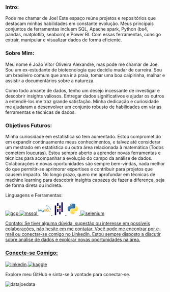 ### Intro:
Pode me chamar de Joe! 
Este espaço reúne projetos e repositórios que destacam minhas habilidades em constante evolução. Meus principais conjuntos de ferramentas incluem SQL, Apache spark, Python (bs4, pandas, matplotlib, seaborn) e Power BI. Com essas ferramentas, consigo extrair, manipular e visualizar dados de forma eficiente.

### Sobre Mim:
Meu nome é João Vítor Oliveira Alexandre, mas pode me chamar de Joe. Sou um ex-estudante de biotecnologia que decidiu mudar de carreira. Sou um brasileiro comum que ama ir à praia, tomar uma boa caipirinha, malhar e assistir a documentários sobre a natureza.

Como todo amante de dados, tenho um desejo incessante de investigar e descobrir insights valiosos. Entregar dados significativos e ajudar os outros a entendê-los me traz grande satisfação. Minha dedicação e curiosidade me ajudaram a desenvolver um conjunto robusto de habilidades em várias ferramentas e técnicas de dados.

### Objetivos Futuros:
Minha curiosidade em estatística só tem aumentado. Estou comprometido em expandir continuamente meus conhecimentos, e talvez até considerar um mestrado em estatística ou outra área relacionada à matemática (Todos cometem loucuras). Estou sempre aberto a aprender novas ferramentas e técnicas para acompanhar a evolução do campo da análise de dados. Colaborações e novas oportunidades são sempre bem-vindas, nada melhor do que permitir-se aprimorar expertises e contribuir para projetos que causem impacto. No longo prazo, quero me aprofundar em técnicas de machine learning para descobrir insights capazes de fazer a diferença, seja de forma direta ou indireta. 

Linguagens e Ferramentas:
<p align="left"> <a href="https://cloud.google.com" target="_blank" rel="noreferrer"> <img src="https://www.vectorlogo.zone/logos/google_cloud/google_cloud-icon.svg" alt="gcp" width="40" height="40"/> </a> <a href="https://www.microsoft.com/en-us/sql-server" target="_blank" rel="noreferrer"> <img src="https://www.svgrepo.com/show/303229/microsoft-sql-server-logo.svg" alt="mssql" width="40" height="40"/> </a> <a href="https://www.mysql.com/" target="_blank" rel="noreferrer"> <img src="https://raw.githubusercontent.com/devicons/devicon/master/icons/mysql/mysql-original-wordmark.svg" alt="mysql" width="40" height="40"/> </a> <a href="https://pandas.pydata.org/" target="_blank" rel="noreferrer"> <img src="https://raw.githubusercontent.com/devicons/devicon/2ae2a900d2f041da66e950e4d48052658d850630/icons/pandas/pandas-original.svg" alt="pandas" width="40" height="40"/> </a> <a href="https://www.python.org" target="_blank" rel="noreferrer"> <img src="https://raw.githubusercontent.com/devicons/devicon/master/icons/python/python-original.svg" alt="python" width="40" height="40"/> </a> <a href="https://www.selenium.dev" target="_blank" rel="noreferrer"> <img src="https://raw.githubusercontent.com/detain/svg-logos/780f25886640cef088af994181646db2f6b1a3f8/svg/selenium-logo.svg" alt="selenium" width="40" height="40"/> </a> <a href="https://www.sqlite.org/" target="_blank" rel="noreferrer"> <!-- Continue incluindo outras ferramentas relevantes --> </p>
Contato:
Se tiver alguma dúvida, sugestão ou interesse em possíveis colaborações, não hesite em me contatar. Você pode me encontrar por e-mail ou conectar-se comigo no LinkedIn. Estou sempre disposto a discutir sobre análise de dados e explorar novas oportunidades na área.

<h3 align="left">Conecte-se Comigo:</h3> <p align="left"> <a href="https://www.linkedin.com/in/joão-vítor-oliveira-alexandre-1a74b6244/" target="blank"> <img align="center" src="https://raw.githubusercontent.com/rahuldkjain/github-profile-readme-generator/master/src/images/icons/Social/linked-in-alt.svg" alt="linkedin" height="30" width="40" /> </a> <a href="https://kaggle.com/datajoedata" target="blank"> <img align="center" src="https://raw.githubusercontent.com/rahuldkjain/github-profile-readme-generator/master/src/images/icons/Social/kaggle.svg" alt="kaggle" height="30" width="40" /> </a> </p>





Explore meu GitHub e sinta-se à vontade para conectar-se.


<p align="left"> <img src="https://komarev.com/ghpvc/?username=datajoedata&label=Profile%20views&color=0e75b6&style=flat" alt="datajoedata" /> </p>





